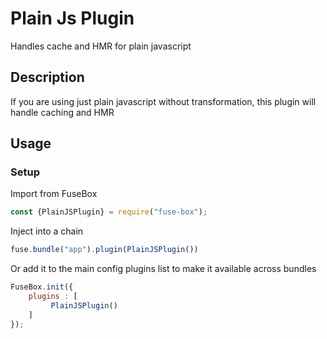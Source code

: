 # Plain Js Plugin
Handles cache and HMR for plain javascript

## Description
If you are using just plain javascript without transformation, this plugin will handle caching and HMR

## Usage

### Setup
Import from FuseBox

```js
const {PlainJSPlugin} = require("fuse-box");
```

Inject into a chain

```js
fuse.bundle("app").plugin(PlainJSPlugin())
```

Or add it to the main config plugins list to make it available across bundles

```js
FuseBox.init({
    plugins : [
         PlainJSPlugin()
    ]
});
```
